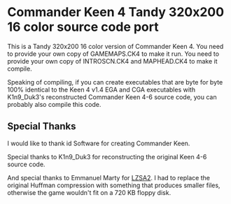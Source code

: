 # Commander Keen 4 Tandy 320x200 16 color source code port
This is a Tandy 320x200 16 color version of Commander Keen 4.
You need to provide your own copy of GAMEMAPS.CK4 to make it run.
You need to provide your own copy of INTROSCN.CK4 and MAPHEAD.CK4 to make it compile.

Speaking of compiling, if you can create executables that are byte for byte 100% identical
to the Keen 4 v1.4 EGA and CGA executables with K1n9_Duk3's reconstructed Commander Keen 4-6 source code, you can probably also compile this code.

## Special Thanks
I would like to thank id Software for creating Commander Keen.

Special thanks to K1n9_Duk3 for reconstructing the original Keen 4-6 source code.

And special thanks to Emmanuel Marty for [LZSA2](https://github.com/emmanuel-marty/lzsa).
I had to replace the original Huffman compression with something that produces smaller files, otherwise the game wouldn't fit on a 720 KB floppy disk.